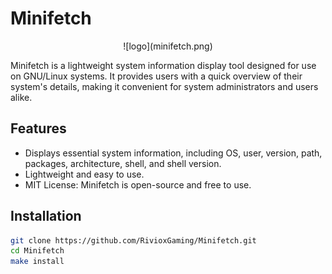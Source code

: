 # Minifetch

<center>![logo](minifetch.png)</center>

Minifetch is a lightweight system information display tool designed for use on GNU/Linux systems. It provides users with a quick overview of their system's details, making it convenient for system administrators and users alike.

## Features

- Displays essential system information, including OS, user, version, path, packages, architecture, shell, and shell version.
- Lightweight and easy to use.
- MIT License: Minifetch is open-source and free to use.

## Installation

   ```bash
   git clone https://github.com/RivioxGaming/Minifetch.git
   cd Minifetch
   make install
   ```
